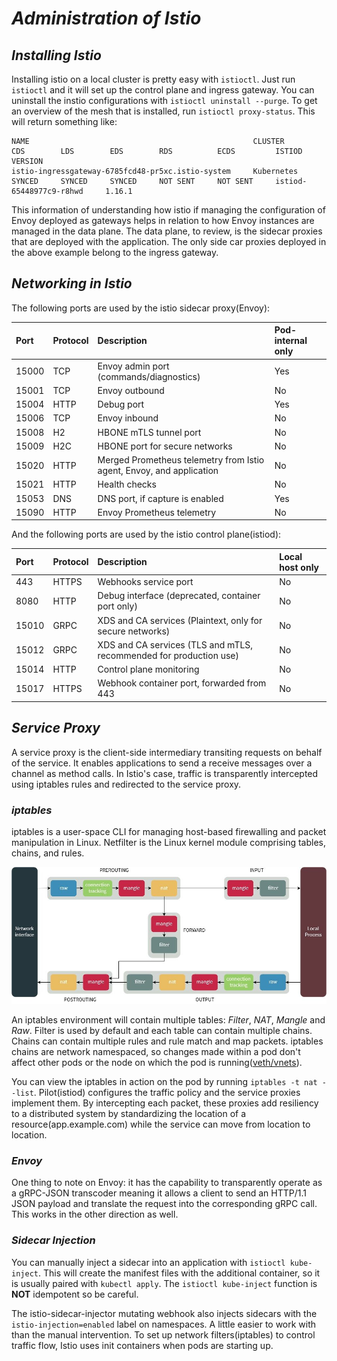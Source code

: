 # *Administration of Istio*

## *Installing Istio*

Installing istio on a local cluster is pretty easy with `istioctl`. Just run `istioctl` and it will set up the control plane and ingress gateway. You can uninstall the instio configurations with `istioctl uninstall --purge`. To get an overview of the mesh that is installed, run `istioctl proxy-status`. This will return something like:
```
NAME                                                  CLUSTER        CDS        LDS        EDS        RDS          ECDS         ISTIOD                      VERSION
istio-ingressgateway-6785fcd48-pr5xc.istio-system     Kubernetes     SYNCED     SYNCED     SYNCED     NOT SENT     NOT SENT     istiod-65448977c9-r8hwd     1.16.1
```
This information of understanding how istio if managing the configuration of Envoy deployed as gateways helps in relation to how Envoy instances are managed in the data plane. The data plane, to review, is the sidecar proxies that are deployed with the application. The only side car proxies deployed in the above example belong to the ingress gateway.

## *Networking in Istio*

The following ports are used by the istio sidecar proxy(Envoy):

| Port	| Protocol	| Description | Pod-internal only |
| :--- | :--- | :--- | :--- |
| 15000	| TCP | Envoy admin port (commands/diagnostics) | Yes |
| 15001	| TCP | Envoy outbound | No |
| 15004	| HTTP | Debug port	| Yes |
| 15006	| TCP | Envoy inbound | No | 
| 15008	| H2 | HBONE mTLS tunnel port | No |
| 15009	| H2C | HBONE port for secure networks | No |
| 15020	| HTTP | Merged Prometheus telemetry from Istio agent, Envoy, and application | No |
| 15021	| HTTP | Health checks | No |
| 15053	| DNS |DNS port, if capture is enabled | Yes |
| 15090	| HTTP |	Envoy Prometheus telemetry | No |

And the following ports are used by the istio control plane(istiod):

| Port	| Protocol	| Description | Local host only |
| :--- | :--- | :--- | :--- |
| 443	| HTTPS | Webhooks service port	| No |
| 8080	| HTTP | Debug interface (deprecated, container port only) | No |
| 15010	| GRPC | XDS and CA services (Plaintext, only for secure networks) | No |
| 15012	| GRPC | XDS and CA services (TLS and mTLS, recommended for production use) | No |
| 15014	| HTTP | Control plane monitoring | No |
| 15017 | HTTPS | Webhook container port, forwarded from 443 | No |

## *Service Proxy*

A service proxy is the client-side intermediary transiting requests on behalf of the service. It enables applications to send a receive messages over a channel as method calls. In Istio's case, traffic is transparently intercepted using iptables rules and redirected to the service proxy. 

### *iptables*

iptables is a user-space CLI for managing host-based firewalling and packet manipulation in Linux. Netfilter is the Linux kernel module comprising tables, chains, and rules.

![iptables-diagram](./.images/Iptables-Diagram.jpg)

An iptables environment will contain multiple tables: *Filter*, *NAT*, *Mangle* and *Raw*. Filter is used by default and each table can contain multiple chains. Chains can contain multiple rules and rule match and map packets. iptables chains are network namespaced, so changes made within a pod don't affect other pods or the node on which the pod is running([veth/vnets](https://developers.redhat.com/blog/2018/10/22/introduction-to-linux-interfaces-for-virtual-networking#)).

You can view the iptables in action on the pod by running `iptables -t nat --list`. Pilot(istiod) configures the traffic policy and the service proxies implement them. By intercepting each packet, these proxies add resiliency to a distributed system by standardizing the location of a resource(app.example.com) while the service can move from location to location.

### *Envoy*

One thing to note on Envoy: it has the capability to transparently operate as a gRPC-JSON transcoder meaning it allows a client to send an HTTP/1.1 JSON payload and translate the request into the corresponding gRPC call. This works in the other direction as well.

### *Sidecar Injection*

You can manually inject a sidecar into an application with `istioctl kube-inject`. This will create the manifest files with the additional container, so it is usually paired with `kubectl apply`. The `istioctl kube-inject` function is **NOT** idempotent so be careful.

The istio-sidecar-injector mutating webhook also injects sidecars with the `istio-injection=enabled` label on namespaces. A little easier to work with than the manual intervention. To set up network filters(iptables) to control traffic flow, Istio uses init containers when pods are starting up.
